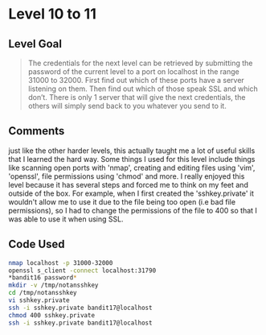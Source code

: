 # Level 10 to 11

## Level Goal
> The credentials for the next level can be retrieved by submitting the password of the current level to a port on localhost in the range 31000 to 32000. First find out which of these ports have a server listening on them. Then find out which of those speak SSL and which don’t. There is only 1 server that will give the next credentials, the others will simply send back to you whatever you send to it.

## Comments
just like the other harder levels, this actually taught me a lot of useful skills that I learned the hard way. Some things I used for this level include things like scanning open ports with 'nmap', creating and editing files using 'vim', 'openssl', file permissions using 'chmod' and more. I really enjoyed this level because it has several steps and forced me to think on my feet and outside of the box. For example, when I first created the 'sshkey.private' it wouldn't allow me to use it due to the file being too open (i.e bad file permissions), so I had to change the permissions of the file to 400 so that I was able to use it when using SSL.

Code Used
------
```bash
nmap localhost -p 31000-32000
openssl s_client -connect localhost:31790
*bandit16 password*
mkdir -v /tmp/notansshkey
cd /tmp/notansshkey
vi sshkey.private
ssh -i sshkey.private bandit17@localhost
chmod 400 sshkey.private
ssh -i sshkey.private bandit17@localhost
```
